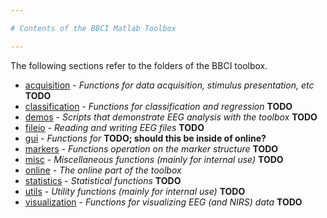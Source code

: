 ```yaml
---

# Contents of the BBCI Matlab Toolbox

---
```


The following sections refer to the folders of the BBCI toolbox.

* [acquisition](ContentsAcqisition.html) - _Functions for data acquisition, stimulus presentation, etc_  **TODO**
* [classification](ContentsClassification.html) - _Functions for classification and regression_  **TODO**
* [demos](ContentsDemo.html) - _Scripts that demonstrate EEG analysis with the toolbox_  **TODO**
* [fileio](ContentsFileio.html) - _Reading and writing EEG files_  **TODO**
* [gui](ContentsGui) - _Functions for_ **TODO; should this be inside of online?**
* [markers](ContentsMarkers.html) - _Functions operation on the marker structure_  **TODO**
* [misc](ContentsMisc.html) - _Miscellaneous functions (mainly for internal use)_  **TODO**
* [online](ContentsOnline.html) - _The online part of the toolbox_
* [statistics](ContentsStatistics.html) - _Statistical functions_  **TODO**
* [utils](ContentsUtils.html) - _Utility functions (mainly for internal use)_  **TODO**
* [visualization](ContentsVisualization.html) - _Functions for visualizing EEG (and NIRS) data_  **TODO**

